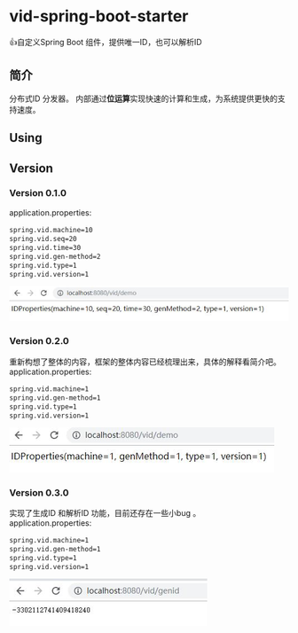 # vid-spring-boot-starter
👍自定义Spring Boot 组件，提供唯一ID，也可以解析ID

## 简介
分布式ID 分发器。
内部通过**位运算**实现快速的计算和生成，为系统提供更快的支持速度。

## Using

## Version

### Version 0.1.0
application.properties:
```
spring.vid.machine=10
spring.vid.seq=20
spring.vid.time=30
spring.vid.gen-method=2
spring.vid.type=1
spring.vid.version=1
```
![0.1.0-1.jps](/images/0.1.0-1.jpg)

### Version 0.2.0
重新构想了整体的内容，框架的整体内容已经梳理出来，具体的解释看简介吧。<br>
application.properties:
```
spring.vid.machine=1
spring.vid.gen-method=1
spring.vid.type=1
spring.vid.version=1
```
![0.2.0-1.jps](/images/0.2.0-1.jpg)

### Version 0.3.0
实现了生成ID 和解析ID 功能，目前还存在一些小bug 。<br>
application.properties:
```
spring.vid.machine=1
spring.vid.gen-method=1
spring.vid.type=1
spring.vid.version=1
```
![0.3.0-1.jps](/images/0.3.0-1.jpg)

